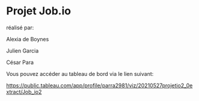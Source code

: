 # Projet Job.io 

réalisé par:

Alexia de Boynes

Julien Garcia

César Para

Vous pouvez accéder au tableau de bord via le lien suivant:

https://public.tableau.com/app/profile/parra2981/viz/20210527projetio2_0extract/Job_io2
